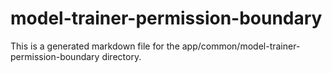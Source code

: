 # model-trainer-permission-boundary
This is a generated markdown file for the app/common/model-trainer-permission-boundary directory.
